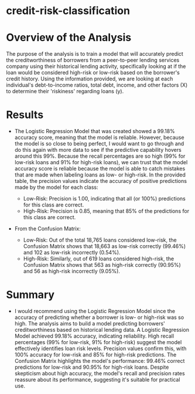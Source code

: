 # credit-risk-classification

# Overview of the Analysis
The purpose of the analysis is to train a model that will accurately predict the creditworthiness of borrowers from a peer-to-peer lending services company using their historical lending activity, specifically looking at if the loan would be considered high-risk or low-risk based on the borrower's credit history. Using the information provided, we are looking at each individual's debt-to-income ratios, total debt, income, and other factors (X) to determine their 'riskiness' regarding loans (y).  

# Results
* The Logistic Regression Model that was created showed a 99.18% accuracy score, meaning that the model is reliable. However, because the model is so close to being perfect, I would want to go through and do this again with more data to see if the predictive capability hovers around this 99%. Because the recall percentages are so high (99% for low-risk loans and 91% for high-risk loans), we can trust that the model accuracy score is reliable because the model is able to catch mistakes that are made when labeling loans as low- or high-risk. In the provided table, the precision values indicate the accuracy of positive predictions made by the model for each class:
   * Low-Risk: Precision is 1.00, indicating that all (or 100%) predictions for this class are correct.
   * High-Risk: Precision is 0.85, meaning that 85% of the predictions for this class are correct.
  
* From the Confusion Matrix:
   * Low-Risk: Out of the total 18,765 loans considered low-risk, the Confusion Matrix shows that 18,663 as low-risk correctly (99.46%) and 102 as low-risk incorrectly (0.54%).
   * High-Risk: Similarly, out of 619 loans considered high-risk, the Confusion Matrix shows that 563 as high-risk correctly (90.95%) and 56 as high-risk incorrectly (9.05%).

# Summary
* I would recommend using the Logistic Regression Model since the accuracy of predicting whether a borrower is low- or high-risk was so high. The analysis aims to build a model predicting borrowers' creditworthiness based on historical lending data. A Logistic Regression Model achieved 99.18% accuracy, indicating reliability. High recall percentages (99% for low-risk, 91% for high-risk) suggest the model effectively identifies loan risk levels. Precision values confirm this, with 100% accuracy for low-risk and 85% for high-risk predictions. The Confusion Matrix highlights the model's performance: 99.46% correct predictions for low-risk and 90.95% for high-risk loans. Despite skepticism about high accuracy, the model's recall and precision rates reassure about its performance, suggesting it's suitable for practical use.  
